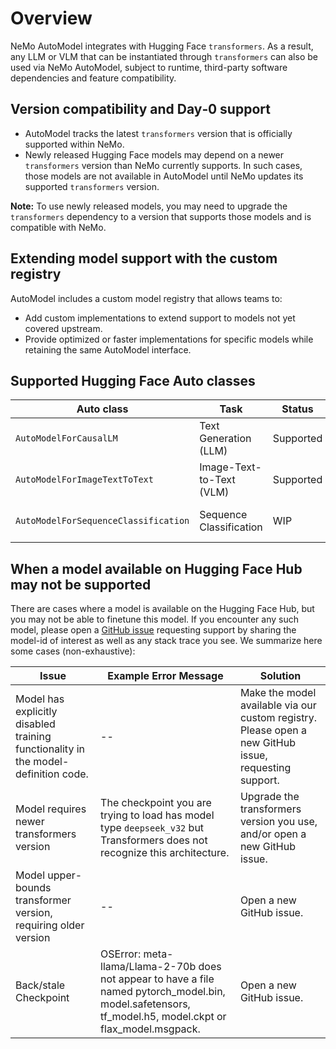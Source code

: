 # Overview

NeMo AutoModel integrates with Hugging Face `transformers`. As a result, any LLM or VLM that can be instantiated through `transformers` can also be used via NeMo AutoModel, subject to runtime, third-party software dependencies and feature compatibility.

## Version compatibility and Day‑0 support

- AutoModel tracks the latest `transformers` version that is officially supported within NeMo.
- Newly released Hugging Face models may depend on a newer `transformers` version than NeMo currently supports. In such cases, those models are not available in AutoModel until NeMo updates its supported `transformers` version.

**Note:** To use newly released models, you may need to upgrade the `transformers` dependency to a version that supports those models and is compatible with NeMo.

## Extending model support with the custom registry

AutoModel includes a custom model registry that allows teams to:

- Add custom implementations to extend support to models not yet covered upstream.
- Provide optimized or faster implementations for specific models while retaining the same AutoModel interface.

## Supported Hugging Face Auto classes

| Auto class                          | Task                     | Status     | Notes                                     |
|-------------------------------------|--------------------------|------------|-------------------------------------------|
| `AutoModelForCausalLM`              | Text Generation (LLM)    | Supported  | See `docs/model-coverage/llm.md`.         |
| `AutoModelForImageTextToText`       | Image-Text-to-Text (VLM) | Supported  | See `docs/model-coverage/vlm.md`.         |
| `AutoModelForSequenceClassification`| Sequence Classification  | WIP        | Early support; interfaces may change.     |


## When a model available on Hugging Face Hub may not be supported

There are cases where a model is available on the Hugging Face Hub, but you may not be able to finetune this model.
If you encounter any such model, please open a [GitHub issue](https://github.com/NVIDIA-NeMo/Automodel/issues) requesting support by sharing the model-id of interest as well as any stack trace you see. We summarize here some cases (non-exhaustive):

| Issue                              | Example Error Message    | Solution                                    |
|------------------------------------|--------------------------|---------------------------------------------|
|Model has explicitly disabled training functionality in the model-definition code. | -- | Make the model available via our custom registry. Please open a new GitHub issue, requesting support. |
| Model requires newer transformers version | The checkpoint you are trying to load has model type `deepseek_v32` but Transformers does not recognize this architecture. | Upgrade the transformers version you use, and/or open a new GitHub issue. |
| Model upper-bounds transformer version, requiring older version | -- | Open a new GitHub issue. |
| Back/stale Checkpoint | OSError: meta-llama/Llama-2-70b does not appear to have a file named pytorch_model.bin, model.safetensors, tf_model.h5, model.ckpt or flax_model.msgpack. | Open a new GitHub issue. |
